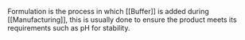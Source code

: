 Formulation is the process in which [[Buffer]] is added during [[Manufacturing]], this is usually done to ensure the product meets its requirements such as pH for stability.